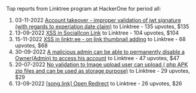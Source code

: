 Top reports from Linktree program at HackerOne for period all:

1. 03-11-2022 [Account takeover - improper validation of jwt signature (with regards  to experiation date claim)](https://hackerone.com/reports/1760403) to Linktree - 135 upvotes, $135
2. 13-09-2022 [XSS in SocialIcon Link](https://hackerone.com/reports/1698652) to Linktree - 104 upvotes, $104
3. 15-11-2022 [XSS in linktr.ee - on link thumbnail adding](https://hackerone.com/reports/1775162) to Linktree - 68 upvotes, $68
4. 30-09-2022 [A malicious admin can be able to permanently disable a Owner(Admin) to access his account](https://hackerone.com/reports/1718574) to Linktree - 47 upvotes, $47
5. 20-07-2022 [No validation to Image upload user can upload ( php APK zip files and can be used as storage purpose)](https://hackerone.com/reports/1644062) to Linktree - 29 upvotes, $29
6. 13-09-2022 [[song.link] Open Redirect](https://hackerone.com/reports/1699025) to Linktree - 26 upvotes, $26
